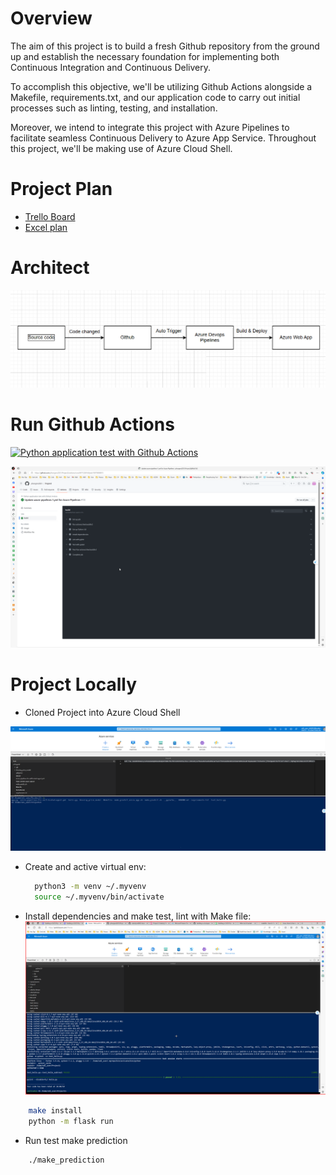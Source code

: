 # Overview

The aim of this project is to build a fresh Github repository from the ground up and establish the necessary foundation for implementing both Continuous Integration and Continuous Delivery.

To accomplish this objective, we'll be utilizing Github Actions alongside a Makefile, requirements.txt, and our application code to carry out initial processes such as linting, testing, and installation.

Moreover, we intend to integrate this project with Azure Pipelines to facilitate seamless Continuous Delivery to Azure App Service. Throughout this project, we'll be making use of Azure Cloud Shell.

# Project Plan

- [Trello Board](https://trello.com/b/DvAKdGrF/azuredevops)
- [Excel plan](https://docs.google.com/spreadsheets/d/1QqHZZfnMLeNFm7g1mAVXYscb9S9T_2ZXPnUDDwTL4r8/edit?usp=sharing)

# Architect
 
 ![Alt text](image/Architect.png)

# Run Github Actions

[![Python application test with Github Actions](https://github.com/phongmx2021/Project2/actions/workflows/pythonapp.yml/badge.svg?branch=main)](https://github.com/phongmx2021/Project2/actions/workflows/pythonapp.yml)

![Alt text](image/githubaction.png)

# Project Locally

- Cloned Project into Azure Cloud Shell

![Alt text](image/Gitclone.png)

- Create and active virtual env:

  ```bash
    python3 -m venv ~/.myvenv
    source ~/.myvenv/bin/activate
  ```

- Install dependencies and make test, lint with Make file:
![Alt text](image/Makeall.png)
```bash
    make install
    python -m flask run
```
- Run test make prediction

```bash
    ./make_prediction
```
